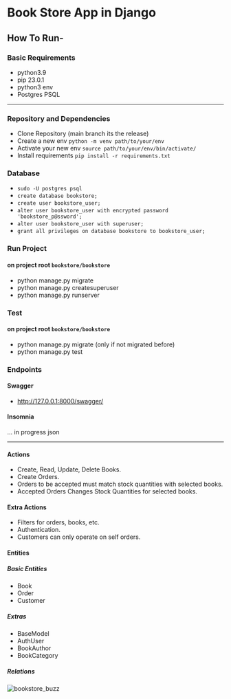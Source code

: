 # Book Store App in Django

## How To Run-
### Basic Requirements
- python3.9
- pip 23.0.1
- python3 env
- Postgres PSQL
---

### Repository and Dependencies
- Clone Repository (main branch its the release)
- Create a new env `python -m venv path/to/your/env`
- Activate your new env `source path/to/your/env/bin/activate/`
- Install requirements `pip install -r requirements.txt`


### Database
- `sudo -U postgres psql`
- `create database bookstore;`
- `create user bookstore_user;`
- `alter user bookstore_user with encrypted password 'bookstore_p@ssword';`
- `alter user bookstore_user with superuser;`
- `grant all privileges on database bookstore to bookstore_user;`

### Run Project
#### on project root `bookstore/bookstore`
- python manage.py migrate
- python manage.py createsuperuser
- python manage.py runserver

### Test 
#### on project root `bookstore/bookstore`
- python manage.py migrate (only if not migrated before)
- python manage.py test

### Endpoints
#### Swagger
- http://127.0.0.1:8000/swagger/
#### Insomnia
... in progress json

  
---

#### Actions
- Create, Read, Update, Delete Books.
- Create Orders.
- Orders to be accepted must match stock quantities with selected books.
- Accepted Orders Changes Stock Quantities for selected books.

#### Extra Actions
- Filters for orders, books, etc.
- Authentication.
- Customers can only operate on self orders.

#### Entities
##### Basic Entities
- Book
- Order
- Customer

##### Extras
- BaseModel
- AuthUser
- BookAuthor 
- BookCategory


##### Relations
![bookstore_buzz](https://github.com/carvalheiracarlos/bookstore/assets/102188162/e5ebb059-5049-4540-be7c-b73e3790c6ba)
